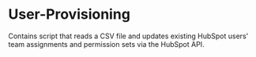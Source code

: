 # User-Provisioning
Contains script that reads a CSV file and updates existing HubSpot users’ team assignments and permission sets via the HubSpot API.
